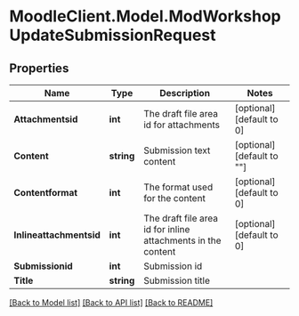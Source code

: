 # MoodleClient.Model.ModWorkshopUpdateSubmissionRequest

## Properties

Name | Type | Description | Notes
------------ | ------------- | ------------- | -------------
**Attachmentsid** | **int** | The draft file area id for attachments | [optional] [default to 0]
**Content** | **string** | Submission text content | [optional] [default to ""]
**Contentformat** | **int** | The format used for the content | [optional] [default to 0]
**Inlineattachmentsid** | **int** | The draft file area id for inline attachments in the content | [optional] [default to 0]
**Submissionid** | **int** | Submission id | 
**Title** | **string** | Submission title | 

[[Back to Model list]](../README.md#documentation-for-models) [[Back to API list]](../README.md#documentation-for-api-endpoints) [[Back to README]](../README.md)

